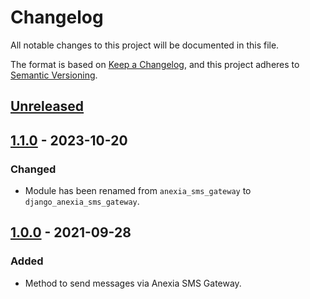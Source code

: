 # Changelog

All notable changes to this project will be documented in this file.

The format is based on [Keep a Changelog](https://keepachangelog.com/en/1.0.0/),
and this project adheres to [Semantic Versioning](https://semver.org/spec/v2.0.0.html).

## [Unreleased]

## [1.1.0] - 2023-10-20

### Changed

- Module has been renamed from `anexia_sms_gateway` to `django_anexia_sms_gateway`.

## [1.0.0] - 2021-09-28

### Added

- Method to send messages via Anexia SMS Gateway.

[Unreleased]: https://github.com/anexia/django-anexia-sms-gateway/compare/1.1.0...HEAD

[1.1.0]: https://github.com/anexia/django-anexia-sms-gateway/releases/tag/1.1.0

[1.0.0]: https://github.com/anexia/django-anexia-sms-gateway/releases/tag/1.0.0

